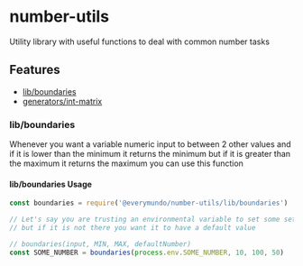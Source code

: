 # number-utils
Utility library with useful functions to deal with common number tasks

## Features
* [lib/boundaries](#lib-boundaries)
* [generators/int-matrix](docs/generators/int-matrix.md)


### lib/boundaries
Whenever you want a variable numeric input to between 2 other values
and if it is lower than the minimum it returns the minimum but if it
is greater than the maximum it returns the maximum you can use this function

#### lib/boundaries Usage
```js
const boundaries = require('@everymundo/number-utils/lib/boundaries')

// Let's say you are trusting an environmental variable to set some setting
// but if it is not there you want it to have a default value

// boundaries(input, MIN, MAX, defaultNumber)
const SOME_NUMBER = boundaries(process.env.SOME_NUMBER, 10, 100, 50)
```
